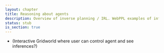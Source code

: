 ```yaml
---
layout: chapter
title: Reasoning about agents
description: Overview of inverse planning / IRL. WebPPL examples of inferring utilities and beliefs from choices (online and batch). Illustrate unidentifiability.
status: stub
is_section: true
---
```


- (Interactive Gridworld where user can control agent and see inferences?)